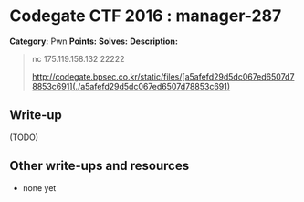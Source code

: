 # Codegate CTF 2016 : manager-287

**Category:** Pwn
**Points:** 
**Solves:** 
**Description:**

> nc 175.119.158.132 22222
> 
> <http://codegate.bpsec.co.kr/static/files/[a5afefd29d5dc067ed6507d78853c691](./a5afefd29d5dc067ed6507d78853c691)>
> 
> 


## Write-up

(TODO)

## Other write-ups and resources

* none yet
